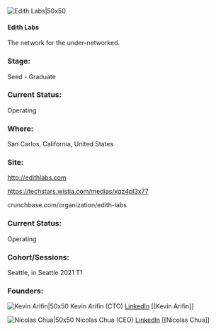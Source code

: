 

![Edith Labs|50x50](https://apimg.techstars.com/connect/images/image_files/600f1d712553130008000093/original/edith-square.png)

#### Edith Labs
The network for the under-networked.

### Stage: 
Seed - Graduate 

### Current Status: 
Operating

### Where:
San Carlos, California, United States

### Site:
http://edithlabs.com

https://techstars.wistia.com/medias/xgz4pl3x77

crunchbase.com/organization/edith-labs

### Current Status: 
Operating

### Cohort/Sessions: 
Seattle, in Seattle 2021 T1

### Founders: 

![Kevin Arifin|50x50](https://apimg.techstars.com/connect/images/image_files/600f120b608740000900008c/original/kevin-arifin.png) Kevin Arifin (CTO) [LinkedIn](https://linkedin.com/in/kevinarifin) [[Kevin Arifin]]

![Nicolas Chua|50x50](https://apimg.techstars.com/connect/images/image_files/5ff63a7549b4e0607e000056/original/Nick_Chua_CEO_Edithlabs.jpg) Nicolas Chua (CEO) [LinkedIn](https://linkedin.com/in/nicolas-chua-7bb610108) [[Nicolas Chua]]


